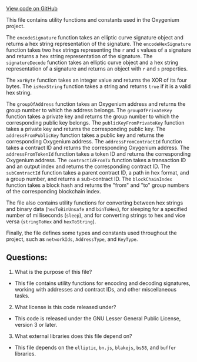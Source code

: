 [View code on GitHub](https://github.com/oxygenium/oxygenium-web3/packages/web3/src/utils/utils.ts)

This file contains utility functions and constants used in the Oxygenium project. 

The `encodeSignature` function takes an elliptic curve signature object and returns a hex string representation of the signature. The `encodeHexSignature` function takes two hex strings representing the `r` and `s` values of a signature and returns a hex string representation of the signature. The `signatureDecode` function takes an elliptic curve object and a hex string representation of a signature and returns an object with `r` and `s` properties. 

The `xorByte` function takes an integer value and returns the XOR of its four bytes. The `isHexString` function takes a string and returns `true` if it is a valid hex string. 

The `groupOfAddress` function takes an Oxygenium address and returns the group number to which the address belongs. The `groupOfPrivateKey` function takes a private key and returns the group number to which the corresponding public key belongs. The `publicKeyFromPrivateKey` function takes a private key and returns the corresponding public key. The `addressFromPublicKey` function takes a public key and returns the corresponding Oxygenium address. The `addressFromContractId` function takes a contract ID and returns the corresponding Oxygenium address. The `addressFromTokenId` function takes a token ID and returns the corresponding Oxygenium address. The `contractIdFromTx` function takes a transaction ID and an output index and returns the corresponding contract ID. The `subContractId` function takes a parent contract ID, a path in hex format, and a group number, and returns a sub-contract ID. The `blockChainIndex` function takes a block hash and returns the "from" and "to" group numbers of the corresponding blockchain index. 

The file also contains utility functions for converting between hex strings and binary data (`hexToBinUnsafe` and `binToHex`), for sleeping for a specified number of milliseconds (`sleep`), and for converting strings to hex and vice versa (`stringToHex` and `hexToString`). 

Finally, the file defines some types and constants used throughout the project, such as `networkIds`, `AddressType`, and `KeyType`.
## Questions: 
 1. What is the purpose of this file?
- This file contains utility functions for encoding and decoding signatures, working with addresses and contract IDs, and other miscellaneous tasks.

2. What license is this code released under?
- This code is released under the GNU Lesser General Public License, version 3 or later.

3. What external libraries does this file depend on?
- This file depends on the `elliptic`, `bn.js`, `blakejs`, `bs58`, and `buffer` libraries.